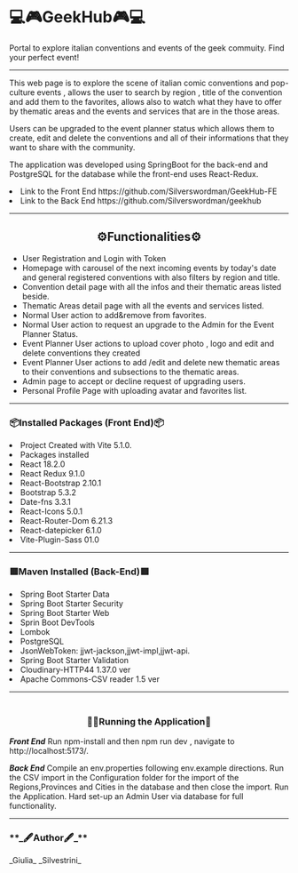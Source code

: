 <h1>💻🎮GeekHub🎮💻</h1>

Portal to explore italian conventions and events of the geek commuity.
Find your perfect event!
<hr>
️This web page is to explore the scene of italian comic conventions and pop-culture events , allows the user to search
by region , title of the convention and add them to the favorites, allows also to watch what they have to offer by
thematic areas and the events and services that are in the those areas.

Users can be upgraded to the event planner status which allows them to create, edit and delete the conventions and all
of their informations that they want to share with the community.

The application was developed using SpringBoot for the back-end and PostgreSQL for the database while the front-end uses
React-Redux.

<li>Link to the Front End https://github.com/Silverswordman/GeekHub-FE </li>

<li>Link to the Back End https://github.com/Silverswordman/geekhub</li>
<hr>

<h2><center>⚙️Functionalities⚙️</h4>
<ul>
<li>User Registration and Login with Token </li>
<li>Homepage with carousel of the next incoming events by today's date and general registered conventions with also filters by region and title.</li>
<li>Convention detail page with all the infos and their thematic areas listed beside.</li>
<li>Thematic Areas detail page with all the events and services listed.</li>
<li>Normal User  action to add&remove from favorites.</li>
<li>Normal User action to request an upgrade to the Admin for the Event Planner Status.</li>
<li>Event Planner User  actions to upload cover photo , logo and edit and delete conventions they  created</li>
<li>Event Planner User  actions to add /edit and delete new thematic areas to their conventions and subsections to the thematic areas.</li>
<li>Admin page to accept or decline request of upgrading users.
<li>Personal Profile Page with uploading avatar and favorites list.</ul>


<hr>
<h3>📦Installed Packages (Front End)📦</h3>
<li>Project Created with Vite 5.1.0. </li>
<li>Packages installed</li>
<li>React 18.2.0</li>
<li>React Redux 9.1.0</li>
<li>React-Bootstrap 2.10.1</li>
<li>Bootstrap 5.3.2</li>
<li>Date-fns 3.3.1</li>
<li>React-Icons 5.0.1</li>
<li>React-Router-Dom 6.21.3</li>
<li>React-datepicker 6.1.0</li>
<li>Vite-Plugin-Sass 01.0</li>
<hr>

<h3>🟥Maven Installed (Back-End)🟥</h3>
<li>Spring Boot Starter Data</li>
<li>Spring Boot Starter Security</li>
<li>Spring Boot Starter Web</li>
<li>Sprin Boot DevTools</li>
<li>Lombok</li>
<li>PostgreSQL</li>
<li>JsonWebToken: jjwt-jackson,jjwt-impl,jjwt-api.</li>
<li>Spring Boot Starter Validation</li>
<li>Cloudinary-HTTP44 1.37.0 ver</li>
<li>Apache Commons-CSV reader 1.5 ver</li>
<hr>
<h3>️️<center>🏃‍♂Running the Application🏃</center></h3>

**_Front End_**
Run npm-install and then npm run dev , navigate to http://localhost:5173/.

**_Back End_**
Compile an env.properties following env.example directions.
Run the CSV import in the Configuration folder for the import of the Regions,Provinces and Cities in the database and
then close the import.
Run the Application.
Hard set-up an Admin User via database for full functionality.
<hr>

<h3>**_🖋️Author🖋️_**</h3>
_Giulia_ _Silvestrini_
